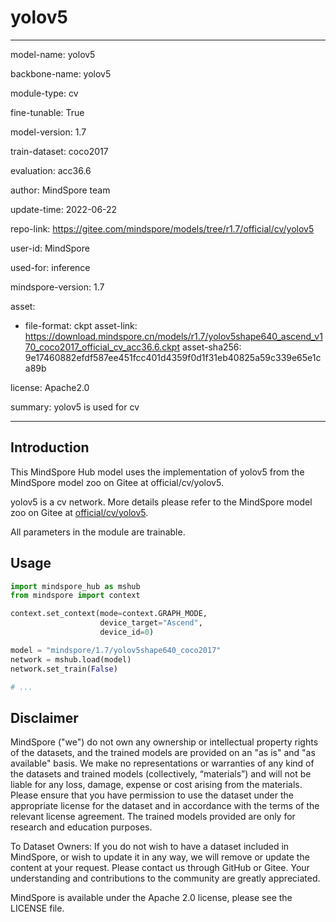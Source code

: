 # yolov5

---

model-name: yolov5

backbone-name: yolov5

module-type: cv

fine-tunable: True

model-version: 1.7

train-dataset: coco2017

evaluation: acc36.6

author: MindSpore team

update-time: 2022-06-22

repo-link: <https://gitee.com/mindspore/models/tree/r1.7/official/cv/yolov5>

user-id: MindSpore

used-for: inference

mindspore-version: 1.7

asset:

-
    file-format: ckpt
    asset-link: <https://download.mindspore.cn/models/r1.7/yolov5shape640_ascend_v170_coco2017_official_cv_acc36.6.ckpt>
    asset-sha256: 9e17460882efdf587ee451fcc401d4359f0d1f31eb40825a59c339e65e1ca89b

license: Apache2.0

summary: yolov5 is used for cv

---

## Introduction

This MindSpore Hub model uses the implementation of yolov5 from the MindSpore model zoo on Gitee at official/cv/yolov5.

yolov5 is a cv network. More details please refer to the MindSpore model zoo on Gitee at [official/cv/yolov5](https://gitee.com/mindspore/models/blob/r1.7/official/cv/yolov5/README.md).

All parameters in the module are trainable.

## Usage

```python
import mindspore_hub as mshub
from mindspore import context

context.set_context(mode=context.GRAPH_MODE,
                    device_target="Ascend",
                    device_id=0)

model = "mindspore/1.7/yolov5shape640_coco2017"
network = mshub.load(model)
network.set_train(False)

# ...
```

## Disclaimer

MindSpore ("we") do not own any ownership or intellectual property rights of the datasets, and the trained models are provided on an "as is" and "as available" basis. We make no representations or warranties of any kind of the datasets and trained models (collectively, “materials”) and will not be liable for any loss, damage, expense or cost arising from the materials. Please ensure that you have permission to use the dataset under the appropriate license for the dataset and in accordance with the terms of the relevant license agreement. The trained models provided are only for research and education purposes.

To Dataset Owners: If you do not wish to have a dataset included in MindSpore, or wish to update it in any way, we will remove or update the content at your request. Please contact us through GitHub or Gitee. Your understanding and contributions to the community are greatly appreciated.

MindSpore is available under the Apache 2.0 license, please see the LICENSE file.
